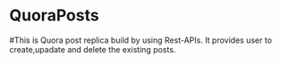 # QuoraPosts
#This is Quora post replica build by using Rest-APIs.
It provides user to create,upadate and delete the existing posts.
